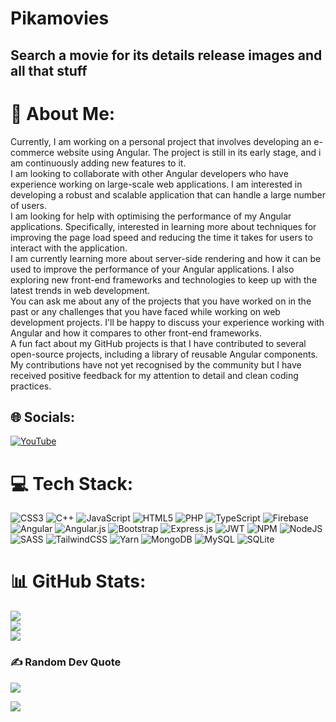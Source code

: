# Pikamovies
Search a movie for its details release images and all that stuff
---
# 💫 About Me:
Currently, I am working on a personal project that involves developing an e-commerce website using Angular. The project is still in its early stage, and i am continuously adding new features to it.<br>I am looking to collaborate with other Angular developers who have experience working on large-scale web applications. I am interested in developing a robust and scalable application that can handle a large number of users.<br>I am looking for help with optimising the performance of my Angular applications. Specifically, interested in learning more about techniques for improving the page load speed and reducing the time it takes for users to interact with the application.<br>I am currently learning more about server-side rendering and how it can be used to improve the performance of your Angular applications. I also exploring new front-end frameworks and technologies to keep up with the latest trends in web development.<br>You can ask me about any of the projects that you have worked on in the past or any challenges that you have faced while working on web development projects. I'll be happy to discuss your experience working with Angular and how it compares to other front-end frameworks.<br>A fun fact about my GitHub projects is that I have contributed to several open-source projects, including a library of reusable Angular components. My contributions have not yet recognised by the community but I have received positive feedback for my attention to detail and clean coding practices.


## 🌐 Socials:
[![YouTube](https://img.shields.io/badge/YouTube-%23FF0000.svg?logo=YouTube&logoColor=white)](https://youtube.com/@https://www.youtube.com/@MasterTutorials444) 

# 💻 Tech Stack:
![CSS3](https://img.shields.io/badge/css3-%231572B6.svg?style=for-the-badge&logo=css3&logoColor=white) ![C++](https://img.shields.io/badge/c++-%2300599C.svg?style=for-the-badge&logo=c%2B%2B&logoColor=white) ![JavaScript](https://img.shields.io/badge/javascript-%23323330.svg?style=for-the-badge&logo=javascript&logoColor=%23F7DF1E) ![HTML5](https://img.shields.io/badge/html5-%23E34F26.svg?style=for-the-badge&logo=html5&logoColor=white) ![PHP](https://img.shields.io/badge/php-%23777BB4.svg?style=for-the-badge&logo=php&logoColor=white) ![TypeScript](https://img.shields.io/badge/typescript-%23007ACC.svg?style=for-the-badge&logo=typescript&logoColor=white) ![Firebase](https://img.shields.io/badge/firebase-%23039BE5.svg?style=for-the-badge&logo=firebase) ![Angular](https://img.shields.io/badge/angular-%23DD0031.svg?style=for-the-badge&logo=angular&logoColor=white) ![Angular.js](https://img.shields.io/badge/angular.js-%23E23237.svg?style=for-the-badge&logo=angularjs&logoColor=white) ![Bootstrap](https://img.shields.io/badge/bootstrap-%23563D7C.svg?style=for-the-badge&logo=bootstrap&logoColor=white) ![Express.js](https://img.shields.io/badge/express.js-%23404d59.svg?style=for-the-badge&logo=express&logoColor=%2361DAFB) ![JWT](https://img.shields.io/badge/JWT-black?style=for-the-badge&logo=JSON%20web%20tokens) ![NPM](https://img.shields.io/badge/NPM-%23000000.svg?style=for-the-badge&logo=npm&logoColor=white) ![NodeJS](https://img.shields.io/badge/node.js-6DA55F?style=for-the-badge&logo=node.js&logoColor=white) ![SASS](https://img.shields.io/badge/SASS-hotpink.svg?style=for-the-badge&logo=SASS&logoColor=white) ![TailwindCSS](https://img.shields.io/badge/tailwindcss-%2338B2AC.svg?style=for-the-badge&logo=tailwind-css&logoColor=white) ![Yarn](https://img.shields.io/badge/yarn-%232C8EBB.svg?style=for-the-badge&logo=yarn&logoColor=white) ![MongoDB](https://img.shields.io/badge/MongoDB-%234ea94b.svg?style=for-the-badge&logo=mongodb&logoColor=white) ![MySQL](https://img.shields.io/badge/mysql-%2300f.svg?style=for-the-badge&logo=mysql&logoColor=white) ![SQLite](https://img.shields.io/badge/sqlite-%2307405e.svg?style=for-the-badge&logo=sqlite&logoColor=white)
# 📊 GitHub Stats:
![](https://github-readme-stats.vercel.app/api?username=Aatul444&theme=city_light&hide_border=false&include_all_commits=true&count_private=true)<br/>
![](https://github-readme-streak-stats.herokuapp.com/?user=Aatul444&theme=city_light&hide_border=false)<br/>
![](https://github-readme-stats.vercel.app/api/top-langs/?username=Aatul444&theme=city_light&hide_border=false&include_all_commits=true&count_private=true&layout=compact)

### ✍️ Random Dev Quote
![](https://quotes-github-readme.vercel.app/api?type=horizontal&theme=light)

[![](https://visitcount.itsvg.in/api?id=Aatul444&icon=2&color=12)](https://visitcount.itsvg.in)
